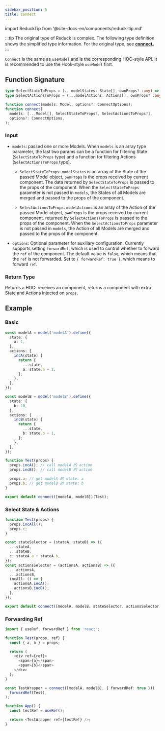 ```yaml
---
sidebar_position: 5
title: connect
---
```


import ReduckTip from '@site-docs-en/components/reduck-tip.md'

<ReduckTip />

:::tip
The original type of Reduck is complex. The following type definition shows the simplified type information. For the original type, see [**connect**](https://github.com/modern-js-dev/reduck/blob/main/packages/react/src/connect.ts)。
:::

`Connect` is the same as `useModel` and is the corresponding HOC-style API. It is recommended to use the Hook-style `useModel` first.


## Function Signature

```ts
type SelectStateToProps = (...modelStates: State[], ownProps? :any) => PlainObject;
type SelectActionsToProps = (...modelActions: Actions[], ownProps? :any) => PlainObject;

function connect(models: Model, options?: ConnectOptions);
function connect(
  models: [...Model[], SelectStateToProps?, SelectActionsToProps?],
  options?: ConnectOptions,
);
```


### Input

- `models`: passed one or more Models. When `models` is an array type parameter, the last two params can be a function for filtering State (`SelectStateToProps` type) and a function for filtering Actions (`SelectActionsToProps` type).

  - `SelectStateToProps`: `modelStates` is an array of the State of the passed Model object, `ownProps` is the props received by current component. The data returned by `SelectStateToProps` is passed to the props of the component. When the `SelectStateToProps` parameter is not passed in `models`, the States of all Models are merged and passed to the props of the component.

  - `SelectActionsToProps`: `modelActions` is an array of the Action of the passed Model object, `ownProps` is the props received by current component. returned by `SelectActionsToProps` is passed to the props of the component. When the `SelectActionsToProps` parameter is not passed in `models`, the Action of all Models are merged and passed to the props of the component.

- `options`: Optional parameter for auxiliary configuration. Currently supports setting `forwardRef`, which is used to control whether to forward the `ref` of the component. The default value is `false`, which means that the `ref` is not forwarded. Set to `{ forwardRef: true }`, which means to forward `ref`.


### Return Type

Returns a HOC: receives an component, returns a component with extra State and Actions injected on `props`.

## Example

### Basic

```ts
const modelA = model('modelA').define({
  state: {
    a: 1,
  },
  actions: {
    incA(state) {
      return {
        ...state,
        a: state.a + 1,
      };
    },
  },
});

const modelB = model('modelB').define({
  state: {
    b: 10,
  },
  actions: {
    incB(state) {
      return {
        ...state,
        b: state.b + 1,
      };
    },
  },
});

function Test(props) {
  props.incA(); // call modelA 的 action
  props.incB(); // call modelB 的 action

  props.a; // get modelA 的 state: a
  props.b; // get modelB 的 state: b
}

export default connect([modelA, modelB])(Test);
```

### Select State & Actions

```ts
function Test(props) {
  props.incAll();
  props.c;
}

const stateSelector = (stateA, stateB) => ({
  ...stateA,
  ...stateB,
  c: stateA.a + stateA.b,
});
const actionsSelector = (actionsA, actionsB) => ({
  ...actionsA,
  ...actionsB,
  incAll: () => {
    actionsA.incA();
    actionsB.incB();
  },
});

export default connect([modelA, modelB, stateSelector, actionsSelector])(Test);
```

### Forwarding Ref

```ts
import { useRef, forwardRef } from 'react';

function Test(props, ref) {
  const { a, b } = props;

  return (
    <div ref={ref}>
      <span>{a}</span>
      <span>{b}</span>
    </div>
  );
}

const TestWrapper = connect([modelA, modelB], { forwardRef: true })(
  forwardRef(Test),
);

function App() {
  const testRef = useRef();

  return <TestWrapper ref={testRef} />;
}
```
